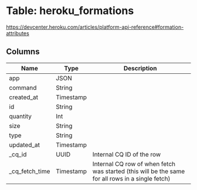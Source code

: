 
# Table: heroku_formations
https://devcenter.heroku.com/articles/platform-api-reference#formation-attributes
## Columns
| Name        | Type           | Description  |
| ------------- | ------------- | -----  |
|app|JSON||
|command|String||
|created_at|Timestamp||
|id|String||
|quantity|Int||
|size|String||
|type|String||
|updated_at|Timestamp||
|_cq_id|UUID|Internal CQ ID of the row|
|_cq_fetch_time|Timestamp|Internal CQ row of when fetch was started (this will be the same for all rows in a single fetch)|
